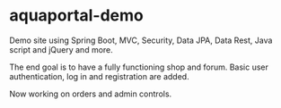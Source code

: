 # aquaportal-demo
Demo site using Spring Boot, MVC, Security, Data JPA, Data Rest, Java script and jQuery and more. 

The end goal is to have a fully functioning shop and forum. Basic user authentication, log in and registration are added.

Now working on orders and admin controls.
